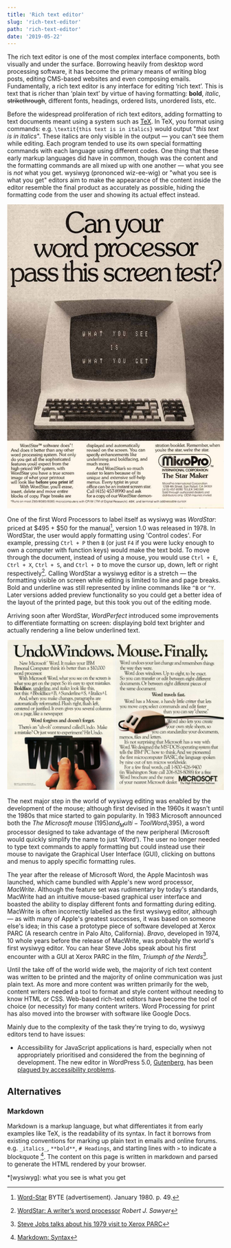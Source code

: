 ```yaml
---
title: 'Rich text editor'
slug: 'rich-text-editor'
path: 'rich-text-editor'
date: '2019-05-22'
---
```


The rich text editor is one of the most complex interface components, both visually and under the surface. Borrowing heavily from desktop word processing software, it has become the primary means of writing blog posts, editing CMS-based websites and even composing emails. Fundamentally, a rich text editor is any interface for editing ‘rich text’. This is text that is richer than ‘plain text’ by virtue of having formatting: **bold**, _italic_, ~~strikethrough~~, different fonts, headings, ordered lists, unordered lists, etc.

Before the widespread proliferation of rich text editors, adding formatting to text documents meant using a system such as [TeX](https://en.wikipedia.org/wiki/TeX). In TeX, you format using commands: e.g. `\textit{this text is in italics}` would output "_this text is in italics_". These italics are only visible in the output — you can't see them while editing. Each program tended to use its own special formatting commands with each language using different codes. One thing that these early markup languages did have in common, though was the content and the formatting commands are all mixed up with one another — what you see is _not_ what you get. wysiwyg (prononced wiz-ee-wig) or "what you see is what you get" editors aim to make the appearance of the content inside the editor resemble the final product as accurately as possible, hiding the formatting code from the user and showing its actual effect instead.

![Magazine advertisement for WordStar.](./images/WordStar_ad.jpg 'This ad for WordStar makes a big deal of its ‘what you see is what you get’ features')

One of the first Word Processors to label itself as wysiwyg was _WordStar_: priced at $495 + $50 for the manual[^1], version 1.0 was released in 1978. In WordStar, the user would apply formatting using 'Control codes'. For example, pressing `Ctrl + P` then `B` (or just `F4` if you were lucky enough to own a computer with function keys) would make the text bold. To move through the document, instead of using a mouse, you would use `Ctrl + E`, `Ctrl + X`, `Ctrl + S`, and `Ctrl + D` to move the cursor up, down, left or right respectively[^2]. Calling WordStar a wysiwyg editor is a stretch — the formatting visible on screen while editing is limited to line and page breaks. Bold and underline was still represented by inline commands like `^B` or `^Y`. Later versions added preview functionality so you could get a better idea of the layout of the printed page, but this took you out of the editing mode.

Arriving soon after WordStar, _WordPerfect_ introduced some improvements to differentiate formatting on screen: displaying bold text brighter and actually rendering a line below underlined text.

![Magazine advertisement for Microsoft Word.](./images/Microsoft_Word_ad.jpg 'In a not-so-subtle dig at WordStar, this ad for Microsoft Word explains how it improves on existing wysiwyg editors by showing formatting like bold, italic and underline on-screen')

The next major step in the world of wysiwyg editing was enabled by the development of the mouse; although first devised in the 1960s it wasn't until the 1980s that mice started to gain popularity. In 1983 Microsoft announced both the _The Microsoft mouse_ ($195) and _Multi-Tool Word_ ($395), a word processor designed to take advantage of the new peripheral (Microsoft would quickly simplify the name to just ‘Word’). The user no longer needed to type text commands to apply formatting but could instead use their mouse to navigate the Graphical User Interface (GUI), clicking on buttons and menus to apply specific formatting rules.

The year after the release of Microsoft Word, the Apple Macintosh was launched, which came bundled with Apple's new word processor, _MacWrite_. Although the feature set was rudimentary by today's standards, MacWrite had an intuitive mouse-based graphical user interface and boasted the ability to display different fonts and formatting during editing. MacWrite is often incorrectly labelled as the first wysiwyg editor, although — as with many of Apple's greatest successes, it was based on someone else's idea; in this case a prototype piece of software developed at Xerox PARC (A research centre in Palo Alto, California). _Bravo_, developed in 1974, 10 whole years before the release of MacWrite, was probably the world's first wysiwyg editor. You can hear Steve Jobs speak about his first encounter with a GUI at Xerox PARC in the film, _Triumph of the Nerds_[^5].

Until the take off of the world wide web, the majority of rich text content was written to be printed and the majority of online communication was just plain text. As more and more content was written primarily for the web, content writers needed a tool to format and style content without needing to know HTML or CSS. Web-based rich-text editors have become the tool of choice (or necessity) for many content writers. Word Processing for print has also moved into the browser with software like Google Docs.

Mainly due to the complexity of the task they're trying to do, wysiwyg editors tend to have issues:

- Accessibility for JavaScript applications is hard, especially when not appropriately prioritised and considered the from the beginning of development. The new editor in WordPress 5.0, [Gutenberg](https://wordpress.org/gutenberg/), has been [plagued by accessibility problems](https://wptavern.com/wpcampus-gutenberg-accessibility-audit-finds-significant-and-pervasive-accessibility-problems).

## Alternatives

### Markdown

Markdown is a markup language, but what differentiates it from early examples like TeX, is the readability of its syntax. In fact it borrows from existing conventions for marking up plain text in emails and online forums. e.g. `_italics_`, `**bold**`, `# Headings`, and starting lines with `>` to indicate a blockquote [^6]. The content on this page is written in markdown and parsed to generate the HTML rendered by your browser.

[^1]: [Word-Star](https://archive.org/stream/byte-magazine-1980-01#page/n49/mode/2up) BYTE (advertisement). January 1980. p. 49.
[^2]: [WordStar: A writer’s word processor](https://arstechnica.com/information-technology/2017/03/wordstar-a-writers-word-processor/) _Robert J. Sawyer_
[^3]: [Mouse and new WP program join Microsoft product lineup](https://books.google.co.uk/books?id=4S8EAAAAMBAJ&pg=PA10&redir_esc=y#v=onepage&q&f=false). 1983
[^4]: [WordStar vs. WordPerfect: a 'standard,' a challenger](https://www.csmonitor.com/1984/1107/110722.html)
[^5]: [Steve Jobs talks about his 1979 visit to Xerox PARC](https://player.vimeo.com/video/181839941)
[^6]: [Markdown: Syntax](https://daringfireball.net/projects/markdown/syntax)

<!-- prettier-ignore -->
*[wysiwyg]: what you see is what you get
